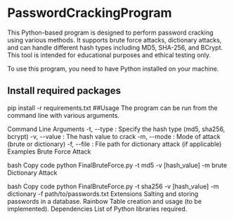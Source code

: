 # PasswordCrackingProgram

This Python-based program is designed to perform password cracking using various methods. It supports brute force attacks, dictionary attacks, and can handle different hash types including MD5, SHA-256, and BCrypt. This tool is intended for educational purposes and ethical testing only.

To use this program, you need to have Python installed on your machine.

## Install required packages
pip install -r requirements.txt
##Usage
The program can be run from the command line with various arguments.

Command Line Arguments
-t, --type : Specify the hash type (md5, sha256, bcrypt)
-v, --value : The hash value to crack
-m, --mode : Mode of attack (brute or dictionary)
-f, --file : File path for dictionary attack (if applicable)
Examples
Brute Force Attack

bash
Copy code
python FinalBruteForce.py -t md5 -v [hash_value] -m brute
Dictionary Attack

bash
Copy code
python FinalBruteForce.py -t sha256 -v [hash_value] -m dictionary -f path/to/passwords.txt
Extensions
Salting and storing passwords in a database.
Rainbow Table creation and usage (to be implemented).
Dependencies
List of Python libraries required.
